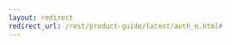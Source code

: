 ```yaml
---
layout: redirect
redirect_url: /rest/product-guide/latest/auth_n.html#
---
```


<!--

---
layout: doc
lang: guides
description: Secure authentication to your API with API Keys and OAuth tokens managed by Stormpath
title: Using Stormpath for API Authentication
alias: [/guides/securing-your-api]
---

{% docs info %}
Currently supported Stormpath SDKs for this feature include: **Java**, **Node.js**, **Python**
{% enddocs %}

In this guide, we discuss how to set up Stormpath to manage and authenticate API Keys and Tokens for developers that are using your API Services.  Stormpath provides not only the user management piece around API Keys, but also allows you to associate permissions and custom data with the accounts for advanced use-cases.  

## Why should I use Stormpath for API Authentication?
With few lines of code, you can quickly and easily lock down your own APIs with OAuth-based authentication and secure API key management.   

Stormpath offers a complete solution that securely and easily helps you manage developer accounts, create and manage API Keys, and generate OAuth 2.0 bearer tokens to support Access Token authentication.   

In the next sections, we will explain how to get set up and use Stormpath for API Key Management and Authentication.

----

## First, some terminology

Throughout this document we will use the following words with very specific meanings.  

**Admin** or **Administrator** - Someone on your team who has access to the Stormpath API and/or Adminstration Console.  In turn, they will typically have the ability to create and manage user accounts, applications, API keys, etc.

**Developer** - A consumer of your API.  When you are generating and distributing API keys for your API, they are going to developers that are using your API.

**OAuth 2.0 Access Token**  - An access token is a string representation of  authorization issued to a client.  This access token is issued by an authority and grants access to a protected or gated resource.  This tokens are opaque to the client.

**Bearer Token** - A Bearer token is a specific token type for an Access Token. A Bearer token is used with the Bearer Authorization Scheme in HTTP.  A client wanting to access a protected service is required to locate a trusted entity to generate a Bearer Token.  In this document, a Bearer Token represent an Access Token.

**API Keys** - Represents an API Key Id and Secret pair which is generated for a developer integrating with your API.

## How do I use Stormpath for API Authentication?

If you haven't already, you should first familiarize your self with Stormpath basics in one of our 7-Minute Tutorials.

+ [Java](/java/quickstart/)
+ [Nodejs](/nodejs/quickstart/)
+ [Python](/python/quickstart/)
+ [REST](/rest/product-guide/latest/quickstart.html)

In order to implement API Authentication with Stormpath you'll need to do the following:

+ Create a User Account for each of your Developers
+ Create / Manage API Keys for the Developers' Accounts
+ Use the Stormpath SDK to Authenticate and Generate Tokens for your API

## Create an Account in Stormpath for your Developers

First, you will need user accounts in Stormpath to represent the people that are developing against your API.  Accounts can not only represent Developers, but also can be used to represent services, daemons, processes, or any “entity” that needs to login to a Stormpath-secured API.

By assigning API keys directly to a User Account, as opposed to a general organization-wide set of keys, you get full traceability and accountability back to the specific individual in the event of an accident or breach on their end.

Stormpath `Accounts` can be used to keep a variety of Developer information including name, email address, password, and any other custom data you would like to store.

You will most likely create a Stormpath Account when a Developer signs up for access to your API.  Below is an example of how to create a user account in code:

{% codetab id:create-account langs:java node python%}
------

//Create the account object
Account account = client.instantiate(Account.class);

//Set the account properties
account.setGivenName("Joe");
account.setSurname("Stormtrooper");
account.setEmail("tk421@stormpath.com");
account.setPassword("Changeme1");
CustomData customData = account.getCustomData();
customData.put("favoriteColor", "white");

//Create the account using the existing Application object.
application.createAccount(account);
------
client.getApplications({name:'My Application'}, function(err, applications){
    if (err) throw err;

    application = applications.items[0];

    //Create a JSON object that represents the account
    var account = {
      givenName: 'Joe',
      surname: 'Stormtrooper',
      email: 'tk421@stormpath.com',
      password: 'Changeme1!'
    };

    //Have the application create the account
    application.createAccount(account, function onAccountCreated(err, createdAccount) {
      console.log(createdAccount);
    });
});
------

account = application.accounts.create({
    'given_name': 'Joe',
    'surname': 'Stormtrooper',
    'email': 'tk421@stormpath.com',
    'password': 'Changeme1!',
    'custom_data': {
        "faction": "empire"
    }
})
------
{% endcodetab %}

{% docs info %}
**Reminder** - An `Application` is a representation of your real world application.  In this case, it will be your Stormpath `Application` that is exposing the API used for authentication.
{% enddocs %}

## Create and Manage API Keys for an Account
After you create an account for a developer, you will need to generate an API Key (or multiple) to be used when accessing your API.  Each account will have an `apiKeys` property that contains a collection of their API Keys.  There will also be a list of API keys on a account's profile in the Stormpath Admin Console.  You will be able to both create and manage keys in both.

{% docs tip %}
The `apiKeys` collection can be used to easily display the API Keys back to the Developer in your application's UI in addition to general purpose API key management.
{% enddocs %}

Let's start with creating APIs keys for an Account.

### Creating API Keys for an Account

Creating an API Key is a simple method call on the `Account`.  The method will create a new API Key (Id and Secret) associated with that `Account` and later accessible via the account's `apiKeys`.

{% codetab id:create-api-key langs:java node python%}
------
APIKey apiKey = account.createApiKey();

String apiKeyId = apikey.getId();
String apiKeySecret = apikey.getSecret();
------
account.createApiKey(function(err, apiKey){
  console.log('API Key:', apiKey.id);
  console.log('API Secret:', apiKey.secret);
})
------
# Create a new api key
new_api_key = account.api_keys.create()

------
{% endcodetab s%}

The `ApiKey` returned will have the following properties:

Attribute | Description | Type | Valid Value
:----- | :----- | :---- | :----
`id` | The unique identifier for the API Key | String | <span>--</span>
`secret` | The secret for the API key. | String | --
`status` | A property that represent the status of the key.  Keys with a disabled status will not be able to authenticate. | ApiKeyStatus | ApiKeyStatus.ENABLED, ApiKeyStatus.DISABLED,
`account` | A link to the ApiKey's account. | Account | <span>--</span>
`tenant` | A link to the ApiKey's tenant. | Tenant | <span>--</span>

After the API Key is created, you will need to deliver the API Key ID and Secret to the developer so they can start using them to access your API securely.  In most cases, this is done by displaying the API keys on a web page.   

### Manage API Keys for an Account

In some cases, you may need to delete or disable (revoke) an API Key.  This is important for management of API Keys.  For example, a developer may delete an API Key because it has been compromised, or the administrator may disable all API Keys for a developer that is past due on payments for the service.  API Keys can be retrieved from either the `Application` or `Account`.  Once it is retrieved, it can be deleted or disabled.

#### Deleting an API Key
{% codetab id:delete-api-key langs:java node python%}
------
APIKey apiKey = application.getApiKey("FURThLWDE4MElDTFVUMDNDTzpQSHozZ");
apiKey.delete();
------
application.getApiKey('FURThLWDE4MElDTFVUMDNDTzpQSHozZ', function(err, apiKey){
    apiKey.delete(function(){
        console.log('API Key Deleted');
    });
});
------
# Delete an api key
api_key.delete()
------
{% endcodetab %}

#### Disable an API Key
{% codetab id:disable-api-key langs:java node python%}
------
APIKey apiKey = application.getApiKey("FURThLWDE4MElDTFVUMDNDTzpQSHozZ");
apiKey.setStatus(ApiKeyStatus.DISABLED)
apiKey.save()
------
application.getApiKey('FURThLWDE4MElDTFVUMDNDTzpQSHozZ', function(err, apiKey){
    apiKey.status = 'DISABLED';
    apiKey.save(function(){
        console.log('API Key Disabled');
    });
});
------
# Disable an API Key
api_key.status = 'DISABLED'
api_key.save()
------
{% endcodetab %}


## Using the Stormpath SDK to Authenticate and Generate Tokens for your API Keys

The Stormpath SDK does all the heavy lifting for you in your application.  It automatically processes authentications via HTTP Basic or OAuth 2.0.  In addition, the SDK will handle more advance OAuth 2.0 features like _scope_ and _time-to-live_.  

Stormpath supports two HTTP `Authorization` methods when authenticating API Keys, Basic and Bearer (OAuth 2.0 client-credentials grant type).  In this section we will discuss the strategies and best practices using these authorization methods.

### How API Key and Token Authentication Works
All authentication attempts in Stormpath start with the `Application` object in the SDK.  You will likely have initialized the `Application` during startup.

Then you will use an `ApiRequestAuthenticator` to authenticate. You can obtain it using the `Applications` utility class while passing the `Application` object as a parameter like this: `Applications.apiRequestAuthenticator(application)`. You can then execute the actual authentication attempt using the HTTP request as a parameter by means of its authenticate(HttpRequest) method.  Using  HTTP authorization headers, Stormpath can understand what type of authentication is occurring (Basic vs Bearer) and can quickly decide if the authentication request is successful or not.  For example, if your API supports both Basic and OAuth 2.0, the Stormpath SDK will take the full request, read the authorization header data and provide the right type of authentication.</p>

To demonstrate how the SDK works, we'll use an example.  We are building a Stormtrooper API for managing Stormtrooper equipment-- like awesome helmets and blasters.  In order to secure our API, a developer must base64 encode their API Key and Secret and then pass the encoded data in the authorization header.

The developer request would look something like this (using HTTPS Basic authentication):

    GET /troopers/tk421/equipment
    Accept: application/json
    Authorization: Basic MzRVU1BWVUFURThLWDE4MElDTFVUMDNDTzpQSHozZitnMzNiNFpHc1R3dEtOQ2h0NzhBejNpSjdwWTIwREo5N0R2L1g4
    Host: api.trooperapp.com

{% docs warning %}
Basic Authentication provides no protection for the transmitted credentials. They are merely encoded with Base64 in transit, but not encrypted or hashed in any way. Basic Authentication is not secure and Stormpath strongly recommends that when a developer calls your API, it is transmitted over HTTPS protocol to provide adequate security.
{% enddocs %}

Alternatively, the developer could have sent the same request using an OAuth 2.0 Access Token using the Bearer authorization scheme.  [More on this later](#exchanging-api-keys-for-oauth-20-tokens).

In the simplest form, the Stormpath Java SDK would authenticate the above request (Basic or Bearer) as follows:

{% codetab id:generic-id-auth langs:java node python%}
------
public void getEquipment(HttpServletRequest request, HttpServletResponse response) {
    Application application = client.getResource(applicationRestUrl, Application.class);

    ApiAuthenticationResult result = Applications.apiRequestAuthenticator(application).authenticate(request);

    //Get any account properties as needed
    String email = result.getAccount().getEmail();

    //Get any api key properties as needed
    String apiKeyId = result.getApiKey().getId();

    //Return what you need to return in the response
    handleEquipmentRequest(response);
}
------
// Express.js example - accept Basic for a given resource

app.get('/troopers',function (req, res){

    application.authenticateApiRequest({request: req}, function(err, authResult){
        if(!err){
            authResult.getAccount(function(err,account){
                console.log('The account making this api call is ', account.email);
            });
            handleEquipmentRequest(req, res);
        }
    });
});
------
from stormpath.api_auth import ApiRequestAuthenticator

uri = 'https://api.trooperapp.com'
http_method = 'GET'
headers = {
    'Authorization': 'Basic BASE64ENCODEDAPIKEYANDSECRET'
}

authenticator = ApiRequestAuthenticator(application)
result = authenticator.authenticate(headers=headers, http_method=http_method, uri=uri)
if result:
    print result.api_key
    print result.account
else:
    print "Invalid or not authenticated request."
------
{% endcodetab %}


The returned `Authentication Result` will provide properties and methods for retrieving the authenticated `Account` and `ApiKey` for a successful authentication request.  Your API will use this information to provide context associated with who is calling your API.  This becomes important when your API has generic endpoints that return different information based on the caller.  In our Stormtrooper Equipment API, a call to `/my-equipment` would return the equipment for the authenticated account.

The SDK provides a caching layer to ensure fast response times in your API by reducing network traffic to the Stormpath service. The caching layer will cache the API Key securely with the Secret encrypted. Stormpath will use the cache entry for API Key and Secret authentication when possible.

### Exchanging API Keys for OAuth 2.0 Tokens

In the section above, we show how to perform Basic authentication on a request.  Basic authentication is common in the market, but there are more secure methods for securing your API. This is one of benefit of OAuth. Instead of passing base64 encoded API keys over the wire, you can exchange an API Key Id and Secret for an Access Token, and use the Access Token as a Bearer Token to authentication for a protected API or resource.

Stormpath SDK has all the tools needed to enable your API to support OAuth 2.0 Bearer Tokens as a means of authentication. Stormpath explicitly supports OAuth 2.0 client credential grant type.  This workflow is represented as:

     +---------+                                  +---------------+
     |         |                                  |               |
     |         |>--- 1. Client Authentication ---><!---| API backed by |
     | Client  |                                  | Stormpath SDK |
     |         |<--- 2. -- Access Token ---------<|               |
     |         |                                  |               |
     +---------+                                  +---------------+


1.  The client authenticates with the authorization server and requests an access token from the token endpoint.
2.  The authorization server authenticates the client, and if valid issues an access token.

Stormpath in this case is acting as the Authorization Server and will authenticate the client based on the API Key ID and Secret.  This allows you to generate an Access Token for a successful authentication result.

Going back to the Stormtrooper Equipment API example.  The app would require that a developer call a REST endpoint to exchange a valid API Key and Secret for an Access Token.  The REST endpoint would canonically be `/oauth/token`. The API Key and Secret would need to be base64 encoded in the request. An example of the REST call:

    POST /oauth/token
    Accept: application/json
    Authorization: Basic MzRVU1BWVUFURThLWDE4MElDTFVUMDNDTzpQSHozZitnMzNiNFpHc1
    Content-Type: application/x-www-form-urlencoded
    Host: api.trooperapp.com

      grant_type=client_credentials

The request will need to explicitly state the grant type for the OAuth Access Token Request.  Stormpath only supports client credential grant type for exchanging API Keys for Access Tokens.

Below is sample code to show how you would handle the request with the Stormpath SDK and return an access token to the client:

{% codetab id:exchange-keys-tokens langs:java node python%}
------
public void postOAuthToken(HttpServletRequest request, HttpServletResponse response) {
    Application application = client.getResource(applicationRestUrl, Application.class);

    //Getting the authentication result
    AccessTokenResult result = (AccessTokenResult) Applications.apiRequestAuthenticator(application).authenticate(request);

    //Get the token response from the result which includes
    //information about the Access Token
    TokenResponse token = result.getTokenResponse();

    //Prepares the response back to the caller
    response.setStatus(HttpServletResponse.SC_OK);
    response.setContentType("application/json");

    //Output the json of the Access Token
    response.getWriter().print(token.toJson());
    response.getWriter().flush();
}
------
// Express.js example - accept Basic for a given resource

app.post('/oauth/token',function (req,res){
    application.authenticateApiRequest({
        request: req
    }, function(err,authResult){
        if(!err){
            res.json(authResult.tokenResponse);
        }
    });
});
------

result = authenticator.authenticate(headers=headers, http_method=http_method, uri=uri, body=body, scopes=allowed_scopes)
if result:
    print result.token
    print result.token.to_json()

------
{% endcodetab %}

When exchanging API keys for OAuth tokens, the `Authenticate Result` will contain a `Token Response` that has properties associated with the generated token for an authenticated request.  This includes the Access Token, expiration, and token type.  This allows the client to decide if they can use the token. The `Token Repsonse` can easily be used to return the JSON representation that conforms to OAuth 2.0 specification.  The response back to requesting client from the code above:

    HTTP 200 OK
    Content-Type: application/json

    {
       "access_token":"7FRhtCNRapj9zs.YI8MqPiS8hzx3wJH4.qT29JUOpU64T",
       "token_type":"bearer",
       "expires_in":3600
    }

### Using OAuth as Authentication for your REST API

After you return an OAuth Access Token to a developer using your API service, they can start using the OAuth Access Token to validate authentication to your service.

Stormpath requires that the developer send the Access Token in the Authorization header of the request.  

Again, the Stormtrooper Equipment API example.  We will require that a developer exchange his API Key and Secret for an Access Token and then pass the Access Token in future requests to gain access to your API.

The developer request would look something like this:

    GET /troopers/tk421/equipment
    Accept: application/json
    Authorization: Bearer 7FRhtCNRapj9zs.YI8MqPiS8hzx3wJH4.qT29JUOpU64T
    Host: api.trooperapp.com

The Access Token needs to be passed to your API in the Authorization header, using the Bearer method.

In the simplest form, the Stormpath SDK would authenticate a request as follows:

{% codetab id:generic-o-auth langs:java node python%}

------
public void getEquipment(HttpServletRequest request, HttpServletResponse response) {
    Application application = client.getResource(applicationRestUrl, Application.class);

    OauthAuthenticationResult result = Applications.oauthRequestAuthenticator(application).authenticate(request);

    System.out.println(result.getApiKey());
    System.out.println(result.getAccount());

    //Return what you need to return in the response
    handleEquipmentRequest(response);
}
------
// Express.js example - accept OAuth Bearer Token for a given resource

app.get('/troopers',function (req, res){

    application.authenticateApiRequest({request: req}, function(err, authResult){
        if(!err){
            authResult.getAccount(function(err,account){
                console.log('The account making this api call is ', account.email);
            });
            handleEquipmentRequest(req, res);
        }
    });
});
------
result = authenticator.authenticate(headers=headers, http_method=http_method, uri=uri, body=body, scopes=allowed_scopes)
if result:
    print result.account
else:
    "Invalid or expired Token"
------
{% endcodetab %}

The returned `Authentication Result` will give you access to methods to get the `Account`, `ApiKey` and the scope (if set).

### Customizing Time-to-live and Scope for OAuth API Authentication

Exchanging API Keys for OAuth 2.0 Tokens can be customized to increase or decrease the time-to-live (TTL) of the token or allow the client integrating with your API to request an optional scope for the Access Token.

Using Stormpath will automatically set a TTL of one hour (3600 seconds) and does not embed scope into the OAuth 2.0 Access Token.  These are both customizable using the Stormpath SDK.

#### Time-to-live

When an API Key is exchanged for a Access Token, the Access Token has a time-to-live in relation to when the it was created.

Customizing the TTL is easy.  Just specify the TTL when exchanging the API keys for an OAuth token.
{% codetab id:ttl langs:java node python%}
------
result = application.authenticateOauthRequest(request).withTtl(7200).execute();
------
application.authenticateApiRequest({request: req, ttl: 7200}, function(err, authResult){
    if(!err){
        res.json(authResult.tokenResponse);
    }
});
------
result = authenticator.authenticate(headers=headers, http_method=http_method, uri=uri, body=body, scopes=allowed_scopes, ttl=ttl)
------
{% endcodetab %}

#### Scope

When exchanging a API Key for an Access Token, the client may request additional permissions for the Access Token.  This is called scope in OAuth.  For example, in our Stormtrooper Equipment API, a client may request for a `view_others_equipment` scope, which will allow a client to view other stormtroopers equipment other than his own.

{% docs note %}

Scopes are defined by the API and are application specific. They are usually described to clients integrating with the API through documentation. For example, Facebook and Heroku both use OAuth, but have different scopes for their OAuth Tokens.  You would not expect clients integrating with Heroku to ask for a `post_to_my_wall` scope.

{% enddocs %}

Using the Stormpath SDK will give you the tools to make the final decision if the scope will be granted in the token. To illustrate how this happens:

    POST /oauth/token
    Accept: application/json
    Authorization: Basic MzRVU1BWVUFURThLWDE4MElDTFVUMDNDTzpQSHozZitnMzNiNFpHc1R3dEtOQ2h0NzhBejNpSjdwWTIwREo5N0R2L1g4
    Content-Type: application/x-www-form-urlencoded
    Host: api.trooperapp.com

    grant_type=client_credentials&scope=view_others_equipment+admin


We know that this is a request for an Access Token, because the client included a grant_type parameter.  They also requested that the Access Token be granted the scopes of `view_others_equipment` and `admin`.  Note that scope is space-delimited.

When the API exchanges the API Key for an Access Token, you can specify a `ScopeFactory` that will help you create an Access Token with the correct scopes.

For example:
{% codetab id:scope-factory langs:java node python%}
------
public void processOAuthTokenRequest(HttpServletRequest request, HttpServletResponse response) {
    Application application = client.getResource(applicationRestUrl, Application.class);

    //Build a scope factory
    ScopeFactory scopeFactory = new ScopeFactory(){
          public Set<String> createScope(AuthenticationResult result, Set<String> requestedScopes) {

            //Initialize an empty set, and get the account
            HashSet<String> returnedScopes = new HashSet<String>();
            Account account = result.getAccount();

            //For each requested scope, figure out if we the account can is allowed the scope.  
            //This is up to the API to return the correct scopes

            for(String scope: requestedScopes){
              if(allowScopeForAccount(account, scope)){
                returnedScopes.add(scope);
              }
            }

            return returnedScopes;
          }
        };

    //Authenticate the request with ScopeFactory
    AccessTokenResult result;
    result = (AccessTokenResult) Applications.oauthRequestAuthenticator(application).using(scopeFactory).authenticate(request);

    //Get the token response for an authenticated request
    TokenResponse token = result.getTokenResponse();

    //Build the response
    response.setStatus(HttpServletResponse.SC_OK);
    response.setContentType("application/json");

    //Include the access token and respond to caller
    response.getWriter().print(token.toJson());
    response.getWriter().flush();
}
------
//Create a scope factory function
var scopeFactory = function (account, requestedScopes){
    var allowedScopes = [];

    for(var scope in requestedScopes){
        if(allowScopeForAccount(account, scope)){
            allowedScopes.push(scope);
        }
    }
    return allowedScopes;
}

app.post('/oauth/token',function (req,res){
    //use the scope factory function as during authentication
    application.authenticateApiRequest({
        request: req,
        scopeFactory: scopeFactory
    }, function(err,authResult){
        if(!err){
            res.json(authResult.tokenResponse);
        }
    });
});
------
result = authenticator.authenticate(headers=headers, http_method=http_method, uri=uri, body=body, scopes=allowed_scopes)
------
{% endcodetab %}

In the code above, we use an arbitrary function to validate that an account is allowed a scope. You could use customData or the account's groups to validate scopes within Stormpath.  This is one way you can verify the scope requested, but your application may have another means to verify the requested scope.

If the returned scopes are `admin` and `view_others_equipment`, the response for the above code would return the granted scopes to the client:

    HTTP 200 OK
    Content-Type: application/json

    {
       "access_token":"7FRhtCNRapj9zsYI8MqPiS8hzx3wJH4qT29JUOpU64T",
       "token_type":"bearer",
       "scope": "view_others_equipment admin",
       "expires_in":3600
    }

The default `ScopeFactory` used does not include any scope, so if you need to include Scope in the Access Token, you must implement how to validate the requested scope.

When this token is used in a resulting request, such as:

    GET /troopers/tk329/equipment
    Accept: application/json
    Authorization: Bearer 7FRhtCNRapj9zsYI8MqPiS8hzx3wJH4qT29JUOpU64T
    Content-Type: application/json
    Host: api.trooperapp.com

You can retrieve the granted scopes from the token when having the SDK authenticate the request:

{% codetab id:get-scopes langs:java node %}
------
public void getEquipment(HttpServletRequest request, HttpServletResponse response) {

    Application application = client.getResource(applicationRestUrl, Application.class);

    OauthAuthenticationResult result = Applications.oauthRequestAuthenticator(application).authenticate(request);

    //Checking if the Access Token includes the 'admin' scope
    if(result.getScopes().contains("admin")){
      //This authentication result includes the scope for admin, let's do something special...
      handleEquipmentRequestForAdmin(response);
    } else{

      //Return what you need to return in the response
      handleEquipmentRequest(response);
    }
}
------
// Express.js example - accept OAuth Bearer Token for a given resource

app.get('/troopers',function (req, res){

    application.authenticateApiRequest({request: req}, function(err, authResult){
        if(!err){
            authResult.getAccount(function(err,account){
                console.log('The account making this api call is ', account.email);
            });

            //Get the scopes from the grantedScopes property
            console.log('Granted Scopes in Bearer Token', authResult.grantedScopes);

            handleEquipmentRequest(req, res);
        }
    });
});
------
result = app.authenticate_api(allowed_scopes, http_method, uri, body, headers)
print result.token.scopes

if result.account.has_group('admin'):
    # return result
else:
    print "Unsufficient permissions."
------
{% endcodetab %}


### Java's Stormpath Authentication Result Visitor

In Java, when asking the `Application` to authenticate an API authentication request, the return type of a successful authentication request will vary based on the request headers.  This includes:

1. `ApiAuthenticationResult` - Authorization header is present, with the `Basic` method and the base64 encoded API_KEY_ID:API_KEY_SECRET.
2. `AccessTokenResult` - HTTP Method is `POST`. Authorization header is present, with the `Basic` method and the base64 encoded API_KEY_ID:API_KEY_SECRET. As part of the query or body of the request, the 'grant_type' is specified as 'client_credentials'.  Content-type is set to `x-www-form-urlencoded`.
3. `OauthAuthenticationResult` - Authorization header is present, with the `Bearer` method and the OAuth 2.0 Access Token retrieved from the Stormpath SDK in a previous request.

As a result, Stormpath has the ability to use a [visitor pattern](http://en.wikipedia.org/wiki/Visitor_pattern) to handle the different types of `AuthenticationResult`.  This becomes important if your API needs to support multiple Authorization methods (Basic and Bearer), or if you handle multiple types of authentication in the same place.

When asking an `Application` to authenticate a result, a successful request will return a `AuthenticationResult`.  In the code samples in this guide, we have casted the `AuthenticationResult` directly, but the `AuthenticationResult` has the ability to accept a visitor.  Stormpath provides an `AuthenticationResultVisitorAdapter` which will throw exceptions for any method not overridden.

    ApiAuthenticationResult authResult = application.authenticateApiRequest(request);

    //Accept a visitor. The method called will be based on the return type, which is passed as a parameter to the method (ApiAuthenticationResult, OauthAuthenticationResult, AccessTokenResult)
    authResult.accept(new AuthenticationResultVisitorAdapter() {

      public void visit(ApiAuthenticationResult result) {
          Account account = result.getAccount();
          ApiKey apiKey = result.getApiKey();   
      }

      public void visit(OauthAuthenticationResult result) {
          Account account = result.getAccount();
          Set<String> scope = result.getScope();

      }

      public void visit(AccessTokenResult result) {
          TokenResponse tokenResponse = result.getTokenResponse();
      }
    });

##  Wrapping up

In this guide, we discussed how to set up Stormpath to manage and authenticate API Keys and Tokens for developers that are using your API Services. This feature is currently in beta. If you have any questions, bug reports, or enhancement requests please email support@stormpath.com.

-->
